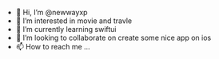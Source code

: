 - 👋 Hi, I’m @newwayxp
- 👀 I’m interested in movie and travle
- 🌱 I’m currently learning swiftui
- 💞️ I’m looking to collaborate on create some nice app on ios
- 📫 How to reach me ...

<!---
newwayxp/newwayxp is a ✨ special ✨ repository because its `README.md` (this file) appears on your GitHub profile.
You can click the Preview link to take a look at your changes.
--->
